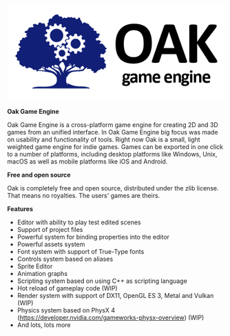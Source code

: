 ![Oak Game Engine logo](/logo.png)

**Oak Game Engine**

Oak Game Engine is a cross-platform game engine for creating 2D and 3D
games from an unified interface. In Oak Game Engine big focus was made on
usability and functionality of tools. Right now Oak is a small, light weighted
game engine for indie games. Games can be exported in one click to a number of
platforms, including desktop platforms like Windows, Unix, macOS as well as
mobile platforms like iOS and Android.

**Free and open source**

Oak is completely free and open source, distributed under the zlib license. That means no royalties.
The users' games are theirs.

**Features**

- Editor with ability to play test edited scenes
- Support of project files
- Powerful system for binding properties into the editor
- Powerful assets system
- Font system with support of True-Type fonts
- Controls system based on aliases
- Sprite Editor
- Animation graphs
- Scripting system based on using C++ as scripting language
- Hot reload of gameplay code (WIP)
- Render system with support of DX11, OpenGL ES 3, Metal and Vulkan (WIP)
- Physics system based on PhysX 4 (https://developer.nvidia.com/gameworks-physx-overview) (WIP)
- And lots, lots more
